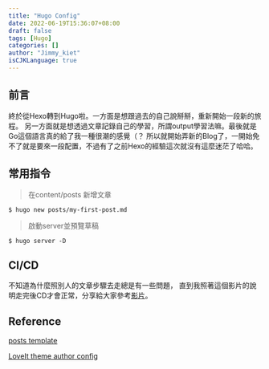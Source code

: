 ```yaml
---
title: "Hugo Config"
date: 2022-06-19T15:36:07+08:00
draft: false
tags: [Hugo]
categories: []
author: "Jimmy_kiet"
isCJKLanguage: true
---
```


## 前言

終於從Hexo轉到Hugo啦。一方面是想跟過去的自己說掰掰，重新開始一段新的旅程。
另一方面就是想透過文章記錄自己的學習，所謂output學習法嘛。最後就是Go這個語言真的給了我一種很潮的感覺（？
所以就開始弄新的Blog了，一開始免不了就是要來一段配置，不過有了之前Hexo的經驗這次就沒有這麼迷茫了哈哈。

## 常用指令

> 在content/posts 新增文章
```
$ hugo new posts/my-first-post.md
```
> 啟動server並預覽草稿
```
$ hugo server -D
```

## CI/CD

不知道為什麼照別人的文章步驟去走總是有一些問題，
直到我照著這個影片的說明走完後CD才會正常，分享給大家參考[影片](https://www.youtube.com/watch?v=psyz4UPnGAA)。
## Reference

[posts template](https://jimmylin212.github.io/post/0004_hugo_other_and_cheat_sheet/)

[LoveIt theme author config](https://hugoloveit.com/zh-cn/theme-documentation-basics/#21-%E5%88%9B%E5%BB%BA%E4%BD%A0%E7%9A%84%E9%A1%B9%E7%9B%AE)